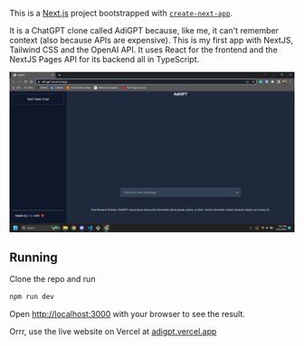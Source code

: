 This is a [Next.js](https://nextjs.org/) project bootstrapped with [`create-next-app`](https://github.com/vercel/next.js/tree/canary/packages/create-next-app).

It is a ChatGPT clone called AdiGPT because, like me, it can't remember context (also because APIs are expensive). This is my first app with NextJS, Tailwind CSS and the OpenAI API. It uses React for the frontend and the NextJS Pages API for its backend all in TypeScript.

![](./adi_gpt_selfie.png)

## Running

Clone the repo and run
```bash
npm run dev
```

Open [http://localhost:3000](http://localhost:3000) with your browser to see the result.

Orrr, use the live website on Vercel at [adigpt.vercel.app](https://adigpt.vercel.app/)
